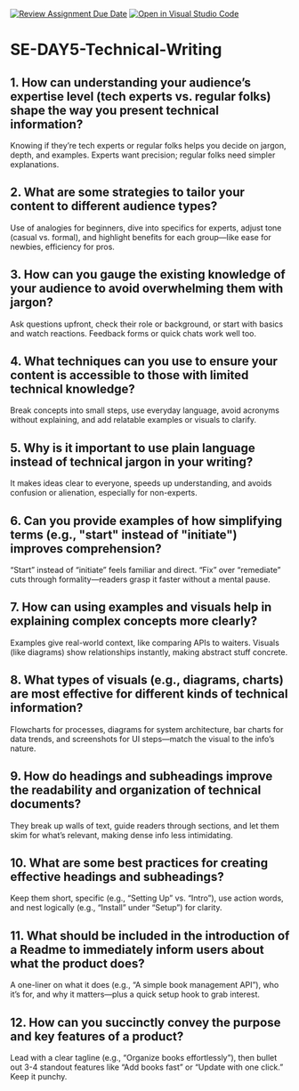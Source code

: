 [![Review Assignment Due Date](https://classroom.github.com/assets/deadline-readme-button-22041afd0340ce965d47ae6ef1cefeee28c7c493a6346c4f15d667ab976d596c.svg)](https://classroom.github.com/a/zsAR-pyY)
[![Open in Visual Studio Code](https://classroom.github.com/assets/open-in-vscode-2e0aaae1b6195c2367325f4f02e2d04e9abb55f0b24a779b69b11b9e10269abc.svg)](https://classroom.github.com/online_ide?assignment_repo_id=18473103&assignment_repo_type=AssignmentRepo)
# SE-DAY5-Technical-Writing
## 1. How can understanding your audience’s expertise level (tech experts vs. regular folks) shape the way you present technical information?
Knowing if they’re tech experts or regular folks helps you decide on jargon, depth, and examples. Experts want precision; regular folks need simpler explanations.

## 2. What are some strategies to tailor your content to different audience types?
Use of analogies for beginners, dive into specifics for experts, adjust tone (casual vs. formal), and highlight benefits for each group—like ease for newbies, efficiency for pros.

## 3. How can you gauge the existing knowledge of your audience to avoid overwhelming them with jargon?
Ask questions upfront, check their role or background, or start with basics and watch reactions. Feedback forms or quick chats work well too.

## 4. What techniques can you use to ensure your content is accessible to those with limited technical knowledge?
Break concepts into small steps, use everyday language, avoid acronyms without explaining, and add relatable examples or visuals to clarify.

## 5. Why is it important to use plain language instead of technical jargon in your writing?
It makes ideas clear to everyone, speeds up understanding, and avoids confusion or alienation, especially for non-experts.

## 6. Can you provide examples of how simplifying terms (e.g., "start" instead of "initiate") improves comprehension?
“Start” instead of “initiate” feels familiar and direct. “Fix” over “remediate” cuts through formality—readers grasp it faster without a mental pause.

## 7. How can using examples and visuals help in explaining complex concepts more clearly?
Examples give real-world context, like comparing APIs to waiters. Visuals (like diagrams) show relationships instantly, making abstract stuff concrete.

## 8. What types of visuals (e.g., diagrams, charts) are most effective for different kinds of technical information?
Flowcharts for processes, diagrams for system architecture, bar charts for data trends, and screenshots for UI steps—match the visual to the info’s nature.

## 9. How do headings and subheadings improve the readability and organization of technical documents?
They break up walls of text, guide readers through sections, and let them skim for what’s relevant, making dense info less intimidating.

## 10. What are some best practices for creating effective headings and subheadings?
Keep them short, specific (e.g., “Setting Up” vs. “Intro”), use action words, and nest logically (e.g., “Install” under “Setup”) for clarity.

## 11. What should be included in the introduction of a Readme to immediately inform users about what the product does?
 A one-liner on what it does (e.g., “A simple book management API”), who it’s for, and why it matters—plus a quick setup hook to grab interest.

## 12. How can you succinctly convey the purpose and key features of a product?
 Lead with a clear tagline (e.g., “Organize books effortlessly”), then bullet out 3-4 standout features like “Add books fast” or “Update with one click.” Keep it punchy.
